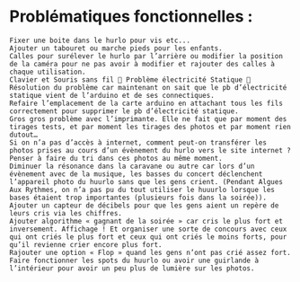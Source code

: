 # Problématiques fonctionnelles :

    Fixer une boite dans le hurlo pour vis etc...
    Ajouter un tabouret ou marche pieds pour les enfants.
    Calles pour surélever le hurlo par l’arrière ou modifier la position de la caméra pour ne pas avoir à modifier et rajouter des calles à chaque utilisation.
    Clavier et Souris sans fil  Problème électricité Statique  Résolution du problème car maintenant on sait que le pb d’électricité statique vient de l’arduino et de ses connectiques.
    Refaire l’emplacement de la carte arduino en attachant tous les fils correctement pour supprimer le pb d’électricité statique.
    Gros gros problème avec l’imprimante. Elle ne fait que par moment des tirages tests, et par moment les tirages des photos et par moment rien dutout…
    Si on n’a pas d’accès à internet, comment peut-on transférer les photos prises au cours d’un évènement du hurlo vers le site internet ? Penser à faire du tri dans ces photos au même moment.
    Diminuer la résonance dans la caravane ou autre car lors d’un évènement avec de la musique, les basses du concert déclenchent l’appareil photo du huurlo sans que les gens crient. (Pendant Algues Aux Rythmes, on n’a pas pu du tout utiliser le huuurlo lorsque les bases étaient trop importantes (plusieurs fois dans la soirée)).
    Ajouter un capteur de décibels pour que les gens aient un repère de leurs cris via les chiffres.
    Ajouter algorithme « gagnant de la soirée » car cris le plus fort et inversement. Affichage ! Et organiser une sorte de concours avec ceux qui ont criés le plus fort et ceux qui ont criés le moins forts, pour qu’il revienne crier encore plus fort.
    Rajouter une option « Flop » quand les gens n’ont pas crié assez fort.
    Faire fonctionner les spots du huurlo ou avoir une guirlande à l’intérieur pour avoir un peu plus de lumière sur les photos.

